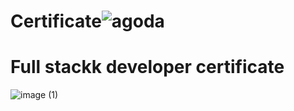 # Certificate![agoda](https://github.com/user-attachments/assets/c98d7797-0426-4ce3-aa88-329a71ed281e)
<h1>Full stackk developer certificate </h1>

![image (1)](https://github.com/user-attachments/assets/7795e1c3-dccd-4781-b6bd-679f989a5833)
